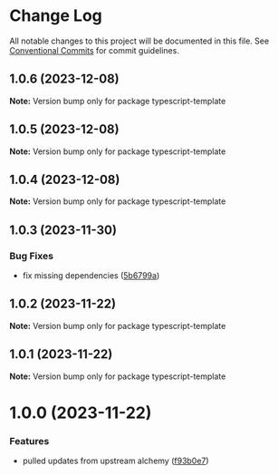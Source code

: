# Change Log

All notable changes to this project will be documented in this file.
See [Conventional Commits](https://conventionalcommits.org) for commit guidelines.

## 1.0.6 (2023-12-08)

**Note:** Version bump only for package typescript-template

## 1.0.5 (2023-12-08)

**Note:** Version bump only for package typescript-template

## 1.0.4 (2023-12-08)

**Note:** Version bump only for package typescript-template

## 1.0.3 (2023-11-30)

### Bug Fixes

- fix missing dependencies ([5b6799a](https://github.com/b2network/aa-sdk/commit/5b6799ae42650dc48c176cfdab27b464ccdbc45b))

## 1.0.2 (2023-11-22)

**Note:** Version bump only for package typescript-template

## 1.0.1 (2023-11-22)

**Note:** Version bump only for package typescript-template

# 1.0.0 (2023-11-22)

### Features

- pulled updates from upstream alchemy ([f93b0e7](https://b2network/commits/f93b0e725d66ec57ff2e012169a60e52b9b334c7))

